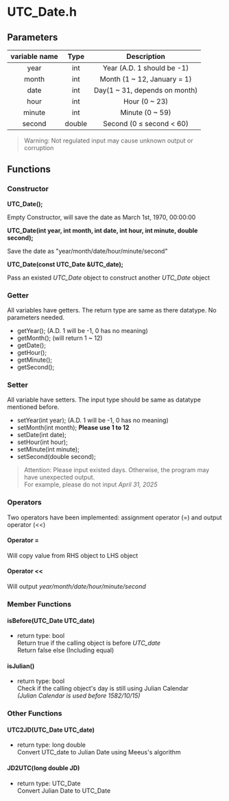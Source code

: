 # UTC_Date.h

## Parameters
| variable name | Type | Description |
| :-----------: | :--: | :---------: |
|      year     | int  |    Year (A.D. 1 should be -1)      |
|     month     | int  |   Month (1 ~ 12, January = 1)      |
|      date     | int  |   Day(1 ~ 31, depends on month)    |
|      hour     | int  |    Hour (0 ~ 23)                   |
|     minute    | int  |    Minute (0 ~ 59)                 |
|     second    | double  |    Second (0 $\leq$ second < 60)|

> Warning: Not regulated input may cause unknown output or corruption

## Functions

### Constructor

**UTC_Date();**

Empty Constructor, will save the date as March 1st, 1970, 00:00:00

**UTC_Date(int year, int month, int date, int hour, int minute, double second);**

Save the date as "year/month/date/hour/minute/second"

**UTC_Date(const UTC_Date &UTC_date);**

Pass an existed *UTC_Date* object to construct another *UTC_Date* object

### Getter

All variables have getters. The return type are same as there datatype. No parameters needed.

- getYear();       (A.D. 1 will be -1, 0 has no meaning)
- getMonth();      (will return 1 ~ 12)
- getDate();
- getHour();
- getMinute();
- getSecond();

### Setter
All variable have setters. The input type should be same as datatype mentioned before.

- setYear(int year); (A.D. 1 will be -1, 0 has no meaning)
- setMonth(int month); **Please use 1 to 12**
- setDate(int date);
- setHour(int hour);
- setMinute(int minute);
- setSecond(double second);

> Attention: Please input existed days. Otherwise, the program may have unexpected output. <br>
> For example, please do not input *April 31, 2025*

### Operators
Two operators have been implemented: assignment operator (=) and output operator (<<)

#### Operator = 
Will copy value from RHS object to LHS object

#### Operator <<
Will output *year/month/date/hour/minute/second*

### Member Functions

#### isBefore(UTC_Date UTC_date)
- return type: bool <br>
Return true if the calling object is before *UTC_date*<br>
Return false else (Including equal)

#### isJulian()
- return type: bool <br>
Check if the calling object's day is still using Julian Calendar<br>
*(Julian Calendar is used before 1582/10/15)*

### Other Functions
#### UTC2JD(UTC_Date UTC_date)
- return type: long double <br>
Convert UTC_date to Julian Date using Meeus's algorithm

#### JD2UTC(long double JD)
- return type: UTC_Date <br>
Convert Julian Date to UTC_Date